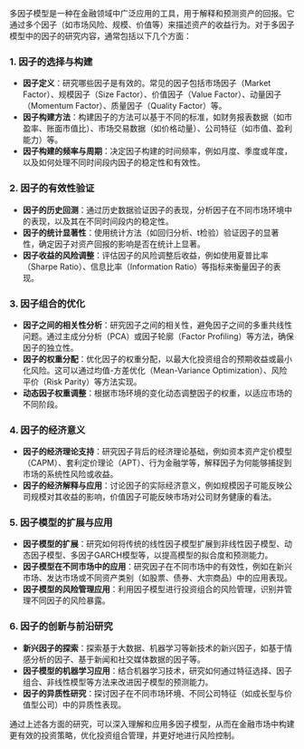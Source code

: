 多因子模型是一种在金融领域中广泛应用的工具，用于解释和预测资产的回报。它通过多个因子（如市场风险、规模、价值等）来描述资产的收益行为。对于多因子模型中的因子的研究内容，通常包括以下几个方面：

### 1. **因子的选择与构建**
   - **因子定义**：研究哪些因子是有效的。常见的因子包括市场因子（Market Factor）、规模因子（Size Factor）、价值因子（Value Factor）、动量因子（Momentum Factor）、质量因子（Quality Factor）等。
   - **因子构建方法**：构建因子的方法可以基于不同的标准，如财务报表数据（如市盈率、账面市值比）、市场交易数据（如价格动量）、公司特征（如市值、盈利能力）等。
   - **因子构建的频率与周期**：决定因子构建的时间频率，例如月度、季度或年度，以及如何处理不同时间段内因子的稳定性和有效性。

### 2. **因子的有效性验证**
   - **因子的历史回测**：通过历史数据验证因子的表现，分析因子在不同市场环境中的表现，以及其在不同时间段内的稳定性。
   - **因子的统计显著性**：使用统计方法（如回归分析、t检验）验证因子的显著性，确定因子对资产回报的影响是否在统计上显著。
   - **因子收益的风险调整**：评估因子的风险调整后收益，例如使用夏普比率（Sharpe Ratio）、信息比率（Information Ratio）等指标来衡量因子的表现。

### 3. **因子组合的优化**
   - **因子之间的相关性分析**：研究因子之间的相关性，避免因子之间的多重共线性问题。通过主成分分析（PCA）或因子轮廓（Factor Profiling）等方法，确保因子的独立性。
   - **因子的权重分配**：优化因子的权重分配，以最大化投资组合的预期收益或最小化风险。这可以通过均值-方差优化（Mean-Variance Optimization）、风险平价（Risk Parity）等方法实现。
   - **动态因子权重调整**：根据市场环境的变化动态调整因子的权重，以适应市场的不同阶段。

### 4. **因子的经济意义**
   - **因子的经济理论支持**：研究因子背后的经济理论基础，例如资本资产定价模型（CAPM）、套利定价理论（APT）、行为金融学等，解释因子为何能够捕捉到市场的系统性风险或收益。
   - **因子的经济解释与应用**：讨论因子的实际经济意义，例如规模因子可能反映公司规模对其收益的影响，价值因子可能反映市场对公司财务健康的看法。

### 5. **因子模型的扩展与应用**
   - **因子模型的扩展**：研究如何将传统的线性因子模型扩展到非线性因子模型、动态因子模型、多因子GARCH模型等，以提高模型的拟合度和预测能力。
   - **因子模型在不同市场中的应用**：研究因子在不同市场中的有效性，例如在新兴市场、发达市场或不同资产类别（如股票、债券、大宗商品）中的应用表现。
   - **因子模型的风险管理应用**：利用因子模型进行投资组合的风险管理，识别并管理不同因子的风险暴露。

### 6. **因子的创新与前沿研究**
   - **新兴因子的探索**：探索基于大数据、机器学习等新技术的新兴因子，如基于情感分析的因子、基于新闻和社交媒体数据的因子等。
   - **因子模型的机器学习应用**：结合机器学习技术，研究如何通过特征选择、因子组合、非线性模型等方法来改进因子模型的预测能力。
   - **因子的异质性研究**：探讨因子在不同市场环境、不同公司特征（如成长型与价值型公司）中的异质性表现。

通过上述各方面的研究，可以深入理解和应用多因子模型，从而在金融市场中构建更有效的投资策略，优化投资组合管理，并更好地进行风险控制。